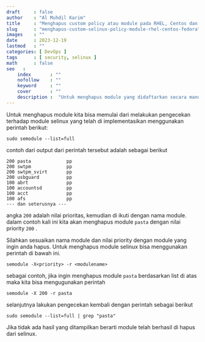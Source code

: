 ```yaml
---
draft     : false
author    : "Al Muhdil Karim"
title     : "Menghapus custom policy atau module pada RHEL, Centos dan Fedora "
slug      : "menghapus-custom-selinux-policy-module-rhel-centos-fedora"
images    : ""
date      : 2023-12-19
lastmod   : ""
categories: [ DevOps ]
tags      : [ security, selinux ]
math      : false
seo   :
    index       : ""
    nofollow    : ""
    keyword     : ""
    cover       : ""
    description :  "Untuk menghapus module yang didaftarkan secara manual pada selinux maka kita bisa melakukan dengan cara berikut"
---
```






Untuk menghapus module kita bisa memulai dari melakukan pengecekan terhadap module selinux yang telah di implementasikan menggunakan perintah berikut:



```shell
sudo semodule --list=full
```



contoh dari output dari perintah tersebut adalah sebagai berikut



```shell
200 pasta             pp          
200 swtpm             pp          
200 swtpm_svirt       pp          
200 usbguard          pp          
100 abrt              pp          
100 accountsd         pp          
100 acct              pp          
100 afs               pp         
--- dan seterusnya --- 
```



angka `200` adalah nilai prioritas, kemudian di ikuti dengan nama module. dalam contoh kali ini kita akan menghapus module `pasta` dengan nilai priority `200` . 



Silahkan sesuaikan nama module dan nilai priority dengan module yang ingin anda hapus. Untuk menghapus module selinux bisa menggunakan perintah di bawah ini.



```shell
semodule -X<priority> -r <modulename>
```

sebagai contoh, jika ingin menghapus module `pasta` berdasarkan list di atas maka kita bisa mengugunakan perintah



```shell
semodule -X 200 -r pasta
```

selanjutnya lakukan pengecekan kembali dengan perintah sebagai berikut



```shell
sudo semodule --list=full | grep "pasta"
```



Jika tidak ada hasil yang ditampilkan berarti module telah berhasil di hapus dari selinux.




